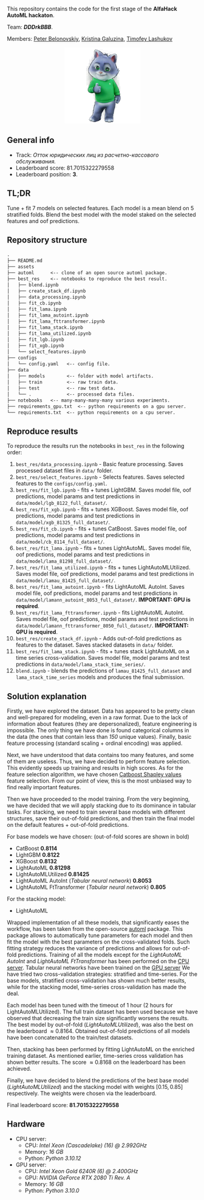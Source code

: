 This repository contains the code for the first stage of the **AlfaHack AutoML hackaton**.

Team: ***DDDrkBBB***.

Members: [Peter Belonovskiy](https://github.com/BELONOVSKII), [Kristina Galuzina](https://github.com/galuzina-k), [Timofey Lashukov](https://github.com/M1croZavr)

<p align="center"><img src="assets/sber_kot.gif" width="200" height="200" /></p>

## General info
* Track: *Отток юридических лиц из расчетно-кассового обслуживания.*
* Leaderboard score: $81.7015322279558$
* Leaderboard position: **3**.


## TL;DR 
Tune + fit 7 models on selected features. Each model is a mean blend on 5 stratified folds. Blend the best model with the model staked on the selected features and oof predictions.

## Repository structure
```
.
├── README.md
├── assets
├── automl      <-- clone of an open source automl package.
├── best_res    <-- notebooks to reproduce the best result.
│   ├── blend.ipynb
│   ├── create_stack_df.ipynb
│   ├── data_processing.ipynb
│   ├── fit_cb.ipynb
│   ├── fit_lama.ipynb
│   ├── fit_lama_autoint.ipynb
│   ├── fit_lama_fttransformer.ipynb
│   ├── fit_lama_stack.ipynb
│   ├── fit_lama_utilized.ipynb
│   ├── fit_lgb.ipynb
│   ├── fit_xgb.ipynb
│   └── select_features.ipynb
├── configs
│   └── config.yaml   <-- config file.
├── data
│   ├── models        <-- folder with model artifacts.
│   ├── train         <-- raw train data.
│   ├── test          <-- raw test data.
│   └── .             <-- processed data files.
├── notebooks   <-- many-many-many-many various experiments.
├── requirements_gpu.txt  <-- python requirements on a gpu server.
└── requirements.txt  <-- python requirements on a cpu server.
```

## Reproduce results
To reproduce the results run the notebooks in `best_res` in the following order:
1. `best_res/data_processing.ipynb` - Basic feature processing. Saves processed dataset files in `data/` folder.
2. `best_res/select_features.ipynb` - Selects features. Saves selected features to the `configs/config.yaml`.
3. `best_res/fit_lgb.ipynb` - fits + tunes LightGBM. Saves model file, oof predictions, model params and test predictions in `data/model/lgb_8122_full_dataset/`.
4. `best_res/fit_xgb.ipynb` - fits + tunes XGBoost. Saves model file, oof predictions, model params and test predictions in `data/model/xgb_81325_full_dataset/`.
5. `best_res/fit_cb.ipynb` - fits + tunes CatBoost. Saves model file, oof predictions, model params and test predictions in `data/model/cb_8114_full_dataset/`.
6. `best_res/fit_lama.ipynb` - fits + tunes LightAutoML. Saves model file, oof predictions, model params and test predictions in `data/model/lama_81298_full_dataset/`.
7. `best_res/fit_lama_utilized.ipynb` - fits + tunes LightAutoMLUtilized. Saves model file, oof predictions, model params and test predictions in `data/model/lamau_81425_full_dataset/`.
8. `best_res/fit_lama_autoint.ipynb` - fits LightAutoML AutoInt. Saves model file, oof predictions, model params and test predictions in `data/model/lamann_autoint_8053_full_dataset/`. **IMPORTANT: GPU is required**.
9. `best_res/fit_lama_fttransformer.ipynb` - fits LightAutoML AutoInt. Saves model file, oof predictions, model params and test predictions in `data/model/lamann_fttransformer_8050_full_dataset/`. **IMPORTANT: GPU is required**.
10. `best_res/create_stack_df.ipynb` - Adds out-of-fold predictions as features to the dataset. Saves stacked datasets in `data/` folder.
11. `best_res/fit_lama_stack.ipynb` - fits + tunes stack LightAutoML on a time series cross-validation. Saves model file, model params and test predictions in `data/model/lama_stack_time_series/`.
12. `blend.ipynb` - blends the predictions of `lamau_81425_full_dataset` and `lama_stack_time_series` models and produces the final submission.

## Solution explanation
Firstly, we have explored the dataset. Data has appeared to be pretty clean and well-prepared for modeling, even in a raw format.
Due to the lack of information about features (they are depersonalized), feature engineering is impossible. The only thing we have done is found categorical columns in the data (the ones that contain less than *150* unique values).
Finally, basic feature processing (standard scaling + ordinal encoding) was applied.

Next, we have understood that data contains too many features, and some of them are useless.
Thus, we have decided to perform feature selection. This evidently speeds up training and results in high scores. As for the feature selection algorithm, we have chosen [Catboost Shapley values](https://catboost.ai/en/docs/concepts/shap-values?ysclid=m3fn2ebwpf967485278) feature selection.
From our point of view, this is the most unbiased way to find really important features.

Then we have proceeded to the model training. From the very beginning, we have decided that we will apply stacking due to its dominance in tabular tasks.
For stacking, we need to train several base models with different structures, save their out-of-fold predictions, and then train the final model on the default features + out-of-fold predictions.

For base models we have chosen: (out-of-fold scores are shown in bold)
* CatBoost **0.8114**
* LightGBM **0.8122**
* XGBoost **0.8132**
* LightAutoML **0.81298**
* LightAutoMLUtilized **0.81425**
* LightAutoML AutoInt (*Tabular neural network*) **0.8053**
* LightAutoML FtTransformer (*Tabular neural network*) **0.805**

For the stacking model:
* LightAutoML

Wrapped implementation of all these models, that significantly eases the workflow, has been taken from the open-source [automl](https://github.com/dertty/automl) package. This package allows to automatically tune parameters for each model and then fit the model with the best parameters on the cross-validated folds. Such fitting strategy reduces the variance of predictions and allows for out-of-fold predictions. Training of all the models except for the *LightAutoML AutoInt* and *LightAutoML FtTransformer* has been performed on the <ins>CPU server</ins>. Tabular neural networks have been trained on the <ins>GPU server</ins>
We have tried two cross-validation strategies: stratified and time-series. For the base models, stratified cross-validation has shown much better results, while for the stacking model, time-series cross-validation has made the deal.

Each model has been tuned with the timeout of 1 hour (2 hours for LightAutoMLUtilized). The full train dataset has been used because we have observed that decreasing the train size significantly worsens the results.
The best model by out-of-fold (*LightAutoMLUtilized*), was also the best on the leaderboard $\approx 0.8164$.
Obtained out-of-fold predictions of all models have been concatenated to the train/test datasets.

Then, stacking has been performed by fitting LightAutoML on the enriched training dataset. As mentioned earlier, time-series cross validation has shown better results. The score $\approx 0.8168$ on the leaderboard has been achieved.


Finally, we have decided to blend the predictions of the best base model (*LightAutoMLUtilized*) and the stacking model with weights $[0.15, 0.85]$ respectively. The weights were chosen via the leaderboard.

Final leaderboard score: $\mathbf{81.7015322279558}$


## Hardware
* CPU server:
    * CPU: *Intel Xeon (Cascadelake) (16) @ 2.992GHz*
    * Memory: *16 GB*
    * Python: *Python 3.10.12*
* GPU server:
    * CPU: *Intel Xeon Gold 6240R (6) @ 2.400GHz*
    * GPU: *NVIDIA GeForce RTX 2080 Ti Rev. A*
    * Memory: *16 GB*
    * Python: *Python 3.10.0*
